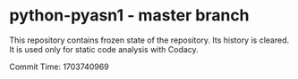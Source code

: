 # python-pyasn1 - master branch

This repository contains frozen state of the repository.
Its history is cleared. It is used only for static code
analysis with Codacy.

Commit Time: 1703740969